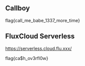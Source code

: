 ## Callboy

flag{call_me_babe_1337_more_time}

## FluxCloud Serverless

https://serverless.cloud.flu.xxx/

flag{ca$h_ov3rfl0w}

